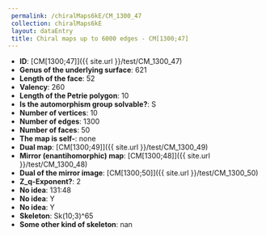 ```yaml
--- 
 permalink: /chiralMaps6kE/CM_1300_47 
 collection: chiralMaps6kE
 layout: dataEntry
 title: Chiral maps up to 6000 edges - CM[1300;47]
---
```


- **ID**: [CM[1300;47]]({{ site.url }}/test/CM_1300_47)
- **Genus of the underlying surface**: 621
- **Length of the face**: 52
- **Valency**: 260
- **Length of the Petrie polygon**: 10
- **Is the automorphism group solvable?**: S
- **Number of vertices**: 10
- **Number of edges**: 1300
- **Number of faces**: 50
- **The map is self-**: none
- **Dual map**: [CM[1300;49]]({{ site.url }}/test/CM_1300_49)
- **Mirror (enantihomorphic) map**: [CM[1300;48]]({{ site.url }}/test/CM_1300_48)
- **Dual of the mirror image**: [CM[1300;50]]({{ site.url }}/test/CM_1300_50)
- **Z_q-Exponent?**: 2
- **No idea**:  131:48
- **No idea**: Y
- **No idea**: Y
- **Skeleton**: Sk(10;3)^65
- **Some other kind of skeleton**: nan
